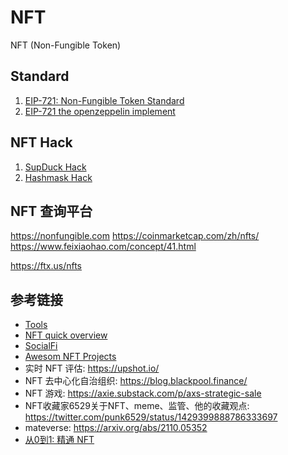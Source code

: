 # NFT 
NFT (Non-Fungible Token)

## Standard
1. [EIP-721: Non-Fungible Token Standard](https://eips.ethereum.org/EIPS/eip-721)
2. [EIP-721 the openzeppelin implement](https://learnblockchain.cn/article/3041)


## NFT Hack
1. [SupDuck Hack](https://learnblockchain.cn/article/2939)
2. [Hashmask Hack](https://learnblockchain.cn/article/2885)

## NFT 查询平台
https://nonfungible.com
https://coinmarketcap.com/zh/nfts/
https://www.feixiaohao.com/concept/41.html

https://ftx.us/nfts

## 参考链接

- [Tools](https://mp.weixin.qq.com/s/DrLCx2L7PgjsAWoYnF8Ysw)
- [NFT quick overview](https://andrewsteinwold.substack.com/p/-quick-overview-of-the-nft-ecosystem)
- [SocialFi](https://inewsdb.com/%E5%8A%A0%E5%AF%86%E8%B2%A8%E5%B9%A3/%E7%A4%BE%E4%BA%A4%E4%BB%A3%E5%B9%A3%E4%B8%8D%E6%96%B7%E9%80%B2%E5%8C%96%EF%BC%8C-socialfi-%E6%9C%83%E6%88%90%E7%82%BA-gamefi-%E5%BE%8C%E4%B8%8B%E5%80%8B%E7%86%B1%E9%BB%9E%E5%97%8E%EF%BC%9F/)
- [Awesom NFT Projects](https://thedailyape.notion.site/4aae0799b1f84b21b9e402fb0b489b05?v=baa5e17983ec4b179c0160d8745a1742)  
- 实时 NFT 评估:  https://upshot.io/  
- NFT 去中心化自治组织: https://blog.blackpool.finance/  
- NFT 游戏: https://axie.substack.com/p/axs-strategic-sale   
- NFT收藏家6529关于NFT、meme、监管、他的收藏观点: https://twitter.com/punk6529/status/1429399888786333697  
- mateverse: https://arxiv.org/abs/2110.05352  
- [从0到1: 精通 NFT](https://www.yuque.com/books/share/a8a2de86-76de-4531-8486-ac3d40944557)

